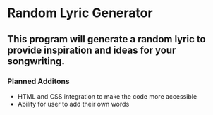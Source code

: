 Random Lyric Generator
======================

## This program will generate a random lyric to provide inspiration and ideas for your songwriting.

### Planned Additons
+ HTML and CSS integration to make the code more accessible
+ Ability for user to add their own words
